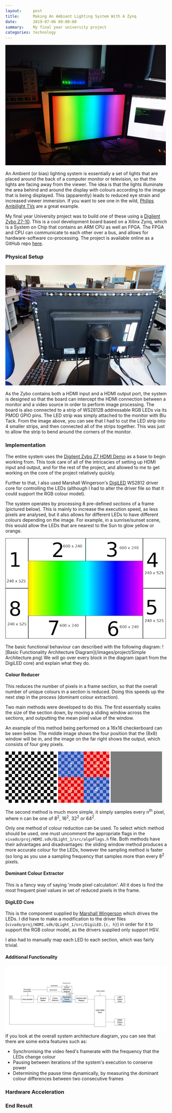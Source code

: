 ```yaml
---
layout:     post
title:      Making An Ambient Lighting System With A Zynq
date:       2019-07-06 09:00:00
summary:    My final year university project
categories: technology
---
```


![The Final System](/images/project/final_system.jpg)

An Ambient (or bias) lighting system is essentially a set of lights that are placed around the back of a
computer monitor or television, so that the lights are facing away from the viewer. The idea is that the
lights illuminate the area behind and around the display with colours according to the image that is being
displayed. This (apparently) leads to reduced eye strain and increased viewer immersion. If you want to see
one in the wild, [Philips Ambilight TVs](https://www.philips.co.uk/c-m-so/tv/p/ambilight) are a great example.

My final year University project was to build one of these using a [Digilent Zybo
Z7-10](https://store.digilentinc.com/zybo-z7-zynq-7000-arm-fpga-soc-development-board/).
This is a cool development board based on a Xilinx Zynq, which is a System on
Chip that contains an ARM CPU as well an FPGA. The FPGA and CPU can communicate
to each other over a bus, and allows for hardware-software co-processing. The project is available online as a
GitHub repo [here](https://github.com/q-mart/qlight).

### Physical Setup
![LED strip attached to back of monitor](/images/project/strip.jpg)

As the Zybo contains both a HDMI input and a HDMI output port, the system is designed so that the board can
intercept the HDMI connection between a monitor and a video source in order to perform image processing. The
board is also connected to a strip of WS2812B addressable RGB LEDs via its PMOD GPIO pins. The LED strip was
simply attached to the monitor with Blu Tack. From the image above, you can see that I had to cut the LED
strip into 4 smaller strips, and then connected all of the strips together. This was just to allow the strip
to bend around the corners of the monitor.

### Implementation
The entire system uses the [Digilent Zybo Z7 HDMI
Demo](https://reference.digilentinc.com/learn/programmable-logic/tutorials/zybo-z7-hdmi-demo/start) as a base
to begin working from. This took care of all of the intricacies of setting up HDMI input and output, and for
the rest of the project, and allowed to me to get working on the core of the project relatively quickly.

Further to that, I also used Marshall Wingerson's [DigiLED](https://github.com/mwingerson/DigiLED) WS2812
driver core for controlling the LEDs (although I had to alter the driver file so that it could support the RGB
colour model).

The system operates by processing 8 pre-defined *sections* of a frame (pictured below). This is mainly to
increase the execution speed, as less pixels are analysed, but it also allows for different LEDs to have
different colours depending on the image. For example, in a sunrise/sunset scene, this would allow the LEDs
that are nearest to the Sun to glow yellow or orange.

![The 8 sections](/images/project/sections.png)

The basic functional behaviour can described with the following diagram:
![Basic Functionality Architecture Diagram](/images/project/Simple Architecture.png)
We will go over every block in the diagram (apart from the DigiLED core) and explain what they do.

#### Colour Reducer
This reduces the number of pixels in a frame section, so that the overall number of unique colours in a
section is reduced. Doing this speeds up the next step in the process (dominant colour extraction).

Two main methods were developed to do this. The first essentially scales the size of the section down, by
moving a sliding window across the sections, and outputting the mean pixel value of the window.

An example of this method being performed on a 16x16 checkerboard can be seen below. The middle image shows
the four position that the (8x8) window will be in, and the image on the far right shows the output, which
consists of four grey pixels.

![An example checkerboard image](/images/project/start_checkerboard.png)
![The window sliding across the checkerboard, creating 4 average pixels](/images/project/image_scale/windows.png)
![The reduced colour image, with four grey pixels](/images/project/image_scale/grey.png)

The second method is much more simple, it simply samples every n<sup>th</sup> pixel, where n can be one of
8<sup>2</sup>, 16<sup>2</sup>, 32<sup>2</sup> or 64<sup>2</sup>.

Only one method of colour reduction can be used. To select which method should be used, one must uncomment the
appropriate flags in the `vivado/proj/HDMI.sdk/QLight_1/src/algoFlags.h` file. Both methods have their
advantages and disadvantages: the sliding window method produces a more accurate colour for the LEDs, however
the sampling method is faster (so long as you use a sampling frequency that samples more than every
8<sup>2</sup> pixels.

#### Dominant Colour Extractor
This is a fancy way of saying 'mode pixel calculation'. All it does is find the most frequent pixel values in
set of reduced pixels in the frame.

#### DigiLED Core
This is the component supplied by [Marshall Wingerson](https://github.com/mwingerson/) which drives the LEDs.
I did have to make a modification to the driver files (`vivado/proj/HDMI.sdk/QLight_1/src/DigiLED.{c, h}`) in
order for it to support the RGB colour model, as the drivers supplied only support HSV.

I also had to manually map each LED to each section, which was fairly trivial.

#### Additional Functionality
![System Architecture Diagram](/images/project/DesignFinal.jpg)
If you look at the overall system architecture diagram, you can see that there are some extra features such as:
- Synchronising the video feed's framerate with the frequency that the LEDs change colour
- Pausing between iterations of the system's execution to conserve power
- Determining the pause time dynamically, by measuring the dominant colour differences between two consecutive
    frames



### Hardware Acceleration

### End Result
